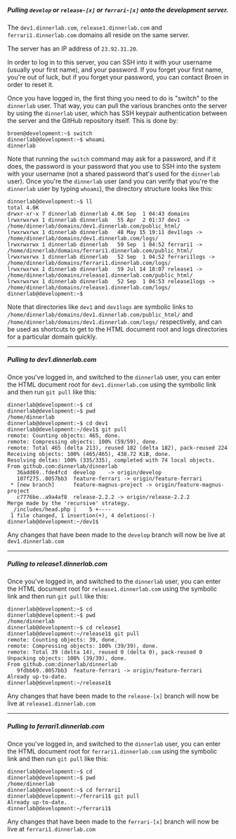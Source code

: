 ##### Pulling `develop` or `release-[x]` or `ferrari-[x]` onto the development server.
The `dev1.dinnerlab.com`, `release1.dinnerlab.com` and `ferrari1.dinnerlab.com` domains all reside on the same server.

The server has an IP address of `23.92.31.20`.

In order to log in to this server, you can SSH into it with your username (usually your first name), and your password. If you forget your first name, you're out of luck, but if you forget your password, you can contact Broen in order to reset it.

Once you have logged in, the first thing you need to do is "switch" to the `dinnerlab` user. That way, you can pull the various branches onto the server by using the `dinnerlab` user, which has SSH keypair authentication between the server and the GitHub repository itself. This is done by:
```
broen@development:~$ switch
dinnerlab@development:~$ whoami
dinnerlab
```
Note that running the `switch` command may ask for a password, and if it does, the password is your password that you use to SSH into the system with your username (not a shared password that's used for the `dinnerlab` user). Once you're the `dinnerlab` user (and you can verify that you're the `dinnerlab` user by typing `whoami`), the directory structure looks like this:
```
dinnerlab@development:~$ ll
total 4.0K
drwxr-xr-x 7 dinnerlab dinnerlab 4.0K Sep  1 04:43 domains
lrwxrwxrwx 1 dinnerlab dinnerlab   55 Apr  2 01:37 dev1 -> /home/dinnerlab/domains/dev1.dinnerlab.com/public_html/
lrwxrwxrwx 1 dinnerlab dinnerlab   48 May 15 19:11 dev1logs -> /home/dinnerlab/domains/dev1.dinnerlab.com/logs/
lrwxrwxrwx 1 dinnerlab dinnerlab   59 Sep  1 04:52 ferrari1 -> /home/dinnerlab/domains/ferrari1.dinnerlab.com/public_html/
lrwxrwxrwx 1 dinnerlab dinnerlab   52 Sep  1 04:52 ferrari1logs -> /home/dinnerlab/domains/ferrari1.dinnerlab.com/logs/
lrwxrwxrwx 1 dinnerlab dinnerlab   59 Jul 14 18:07 release1 -> /home/dinnerlab/domains/release1.dinnerlab.com/public_html/
lrwxrwxrwx 1 dinnerlab dinnerlab   52 Sep  1 04:53 release1logs -> /home/dinnerlab/domains/release1.dinnerlab.com/logs/
dinnerlab@development:~$
```
Note that directories like `dev1` and `dev1logs` are symbolic links to `/home/dinnerlab/domains/dev1.dinnerlab.com/public_html/` and `/home/dinnerlab/domains/dev1.dinnerlab.com/logs/` respectively, and can be used as shortcuts to get to the HTML document root and logs directories for a particular domain quickly.

---

##### Pulling to dev1.dinnerlab.com
Once you've logged in, and switched to the `dinnerlab` user, you can enter the HTML document root for `dev1.dinnerlab.com` using the symbolic link and then run `git pull` like this:
```
dinnerlab@development:~$ cd
dinnerlab@development:~$ pwd
/home/dinnerlab
dinnerlab@development:~$ cd dev1
dinnerlab@development:~/dev1$ git pull
remote: Counting objects: 465, done.
remote: Compressing objects: 100% (59/59), done.
remote: Total 465 (delta 213), reused 182 (delta 182), pack-reused 224
Receiving objects: 100% (465/465), 438.72 KiB, done.
Resolving deltas: 100% (335/335), completed with 74 local objects.
From github.com:dinnerlab/dinnerlab
   36add69..fde4fcd  develop    -> origin/develop
   107f275..8057bb3  feature-ferrari -> origin/feature-ferrari
 * [new branch]      feature-magnus-project -> origin/feature-magnus-project
   c7776be..a9a4af8  release-2.2.2 -> origin/release-2.2.2
Merge made by the 'recursive' strategy.
 _/includes/head.php |    5 +----
 1 file changed, 1 insertion(+), 4 deletions(-)
dinnerlab@development:~/dev1$
```

Any changes that have been made to the `develop` branch will now be live at `dev1.dinnerlab.com`

---

##### Pulling to release1.dinnerlab.com
Once you've logged in, and switched to the `dinnerlab` user, you can enter the HTML document root for `release1.dinnerlab.com` using the symbolic link and then run `git pull` like this:
```
dinnerlab@development:~$ cd
dinnerlab@development:~$ pwd
/home/dinnerlab
dinnerlab@development:~$ cd release1
dinnerlab@development:~/release1$ git pull
remote: Counting objects: 39, done.
remote: Compressing objects: 100% (39/39), done.
remote: Total 39 (delta 14), reused 0 (delta 0), pack-reused 0
Unpacking objects: 100% (39/39), done.
From github.com:dinnerlab/dinnerlab
   9fdbb69..8057bb3  feature-ferrari -> origin/feature-ferrari
Already up-to-date.
dinnerlab@development:~/release1$
```

Any changes that have been made to the `release-[x]` branch will now be live at `release1.dinnerlab.com`

---

##### Pulling to ferrari1.dinnerlab.com
Once you've logged in, and switched to the `dinnerlab` user, you can enter the HTML document root for `ferrari1.dinnerlab.com` using the symbolic link and then run `git pull` like this:
```
dinnerlab@development:~$ cd
dinnerlab@development:~$ pwd
/home/dinnerlab
dinnerlab@development:~$ cd ferrari1
dinnerlab@development:~/ferrari1$ git pull
Already up-to-date.
dinnerlab@development:~/ferrari1$
```

Any changes that have been made to the `ferrari-[x]` branch will now be live at `ferrari1.dinnerlab.com`